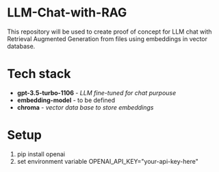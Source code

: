 # LLM-Chat-with-RAG

This repository will be used to create proof of concept for LLM chat with Retrieval Augmented Generation from files using embeddings in vector database.

# Tech stack
- **gpt-3.5-turbo-1106** - *LLM fine-tuned for chat purpouse*
- **embedding-model** - to be defined
- **chroma** - *vector data base to store embeddings*

# Setup
1. pip install openai
2. set environment variable OPENAI_API_KEY="your-api-key-here"